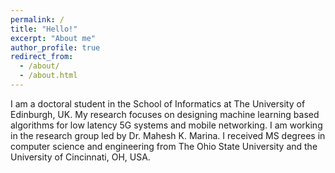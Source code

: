 ```yaml
---
permalink: /
title: "Hello!"
excerpt: "About me"
author_profile: true
redirect_from: 
  - /about/
  - /about.html
---
```

I am a doctoral student in the School of Informatics at The University of Edinburgh, UK. My research focuses on designing machine learning based algorithms for low latency 5G systems and mobile networking. I am working in the research group led by Dr. Mahesh K. Marina. I received MS degrees in computer science and engineering from The Ohio State University and the University of Cincinnati, OH, USA.
